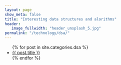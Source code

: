 ```yaml
---
layout: page
show_meta: false
title: "Interesting data structures and alorithms"
header:
   image_fullwidth: "header_unsplash_5.jpg"
permalink: "/technology/dsa/"
---
```

<ul>
    {% for post in site.categories.dsa %}
    <li><a href="{{ site.url }}{{ post.url }}">{{ post.title }}</a></li>
    {% endfor %}
</ul>